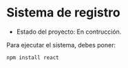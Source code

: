 <h1>Sistema de registro</h1>

- Estado del proyecto: En contrucción.

Para ejecutar el sistema, debes poner:

```npm install react```

